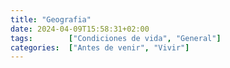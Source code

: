 ```yaml
---
title: "Geografia"
date: 2024-04-09T15:58:31+02:00
tags:        ["Condiciones de vida", "General"]
categories:  ["Antes de venir", "Vivir"]
---
```


